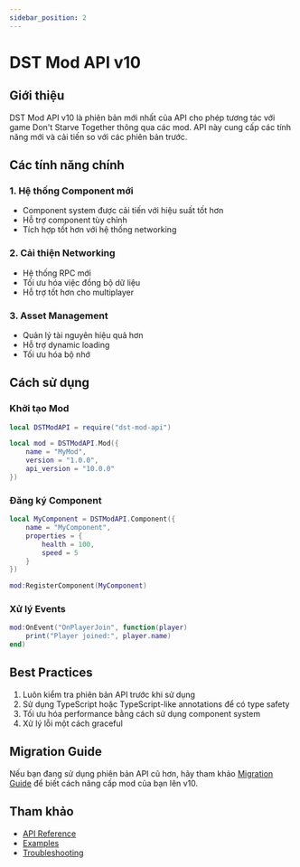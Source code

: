 ```yaml
---
sidebar_position: 2
---
```


# DST Mod API v10

## Giới thiệu

DST Mod API v10 là phiên bản mới nhất của API cho phép tương tác với game Don't Starve Together thông qua các mod. API này cung cấp các tính năng mới và cải tiến so với các phiên bản trước.

## Các tính năng chính

### 1. Hệ thống Component mới
- Component system được cải tiến với hiệu suất tốt hơn
- Hỗ trợ component tùy chỉnh
- Tích hợp tốt hơn với hệ thống networking

### 2. Cải thiện Networking
- Hệ thống RPC mới
- Tối ưu hóa việc đồng bộ dữ liệu
- Hỗ trợ tốt hơn cho multiplayer

### 3. Asset Management
- Quản lý tài nguyên hiệu quả hơn
- Hỗ trợ dynamic loading
- Tối ưu hóa bộ nhớ

## Cách sử dụng

### Khởi tạo Mod

```lua
local DSTModAPI = require("dst-mod-api")

local mod = DSTModAPI.Mod({
    name = "MyMod",
    version = "1.0.0",
    api_version = "10.0.0"
})
```

### Đăng ký Component

```lua
local MyComponent = DSTModAPI.Component({
    name = "MyComponent",
    properties = {
        health = 100,
        speed = 5
    }
})

mod:RegisterComponent(MyComponent)
```

### Xử lý Events

```lua
mod:OnEvent("OnPlayerJoin", function(player)
    print("Player joined:", player.name)
end)
```

## Best Practices

1. Luôn kiểm tra phiên bản API trước khi sử dụng
2. Sử dụng TypeScript hoặc TypeScript-like annotations để có type safety
3. Tối ưu hóa performance bằng cách sử dụng component system
4. Xử lý lỗi một cách graceful

## Migration Guide

Nếu bạn đang sử dụng phiên bản API cũ hơn, hãy tham khảo [Migration Guide](./migration-guide) để biết cách nâng cấp mod của bạn lên v10.

## Tham khảo

- [API Reference](./api-reference)
- [Examples](./examples)
- [Troubleshooting](./troubleshooting) 